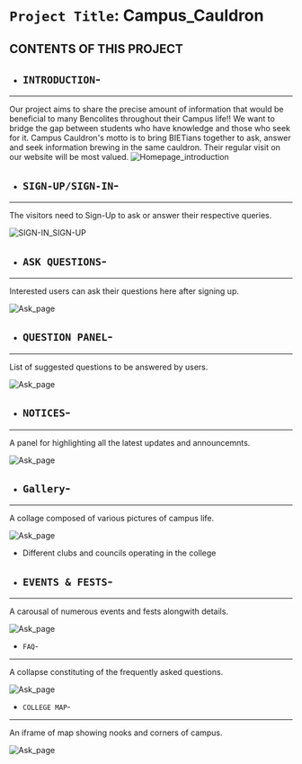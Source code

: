 # `Project Title`: Campus_Cauldron

CONTENTS OF THIS PROJECT
---------------------

 * ## `INTRODUCTION`-
------------
Our project aims to share the precise amount of information that would be beneficial to many Bencolites throughout their Campus life!!
We want to bridge the gap between students who have knowledge and those who seek for it.
Campus Cauldron's motto is to bring BIETians together to ask, answer and seek information brewing in the same cauldron. Their regular visit on our website will be most valued.
  ![Homepage_introduction](/Snapshots/Introshot.png "Introduction")

 * ## `SIGN-UP/SIGN-IN`-
------------
The visitors need to Sign-Up to ask or answer their respective queries. 

![SIGN-IN_SIGN-UP](/Snapshots/Sign-up_shot.png "Sign-up to ask")


 * ## `ASK QUESTIONS`-
------------
Interested users can ask their questions here after signing up.

![Ask_page](/Snapshots/Askshot.png "Ask your questions")


 * ## `QUESTION PANEL`-
------------
List of suggested questions to be answered by users.
 
![Ask_page](/Snapshots/Askshot.png "Ask your questions")
  
  
 * ## `NOTICES`-
------------
A panel for highlighting all the latest updates and announcemnts.
 
![Ask_page](/Snapshots/Askshot.png "Ask your questions")
 
 
 * ## `Gallery`-
------------
A collage composed of various pictures of campus life.
 
![Ask_page](/Snapshots/Askshot.png "Ask your questions")
 
 
 * Different clubs and councils operating in the college
 * ## `EVENTS & FESTS`-
------------
A carousal of numerous events and fests alongwith details.

![Ask_page](/Snapshots/Askshot.png "Ask your questions")
 
 
 * `FAQ`-
 ------------
 A collapse constituting of the frequently asked questions.
 
 ![Ask_page](/Snapshots/Askshot.png "Ask your questions")
 
 
 * `COLLEGE MAP`-
------------
An iframe of map showing nooks and corners of campus.

![Ask_page](/Snapshots/Askshot.png "Ask your questions")
 
